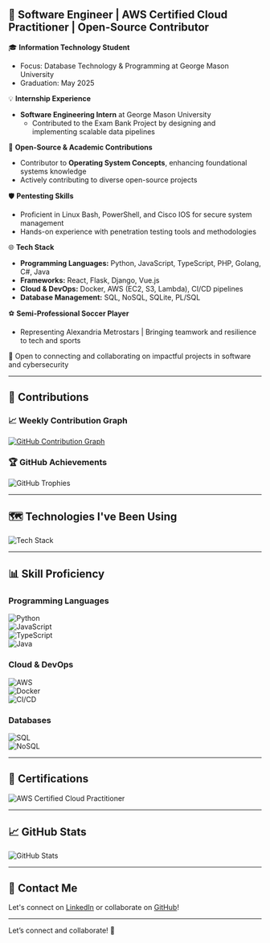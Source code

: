 ## 🚀 Software Engineer | AWS Certified Cloud Practitioner | Open-Source Contributor  

🎓 **Information Technology Student**  
- Focus: Database Technology & Programming at George Mason University  
- Graduation: May 2025  

💡 **Internship Experience**  
- **Software Engineering Intern** at George Mason University  
  - Contributed to the Exam Bank Project by designing and implementing scalable data pipelines  

🔧 **Open-Source & Academic Contributions**  
- Contributor to **Operating System Concepts**, enhancing foundational systems knowledge  
- Actively contributing to diverse open-source projects  

🛡️ **Pentesting Skills**  
- Proficient in Linux Bash, PowerShell, and Cisco IOS for secure system management  
- Hands-on experience with penetration testing tools and methodologies  

🌐 **Tech Stack**  
- **Programming Languages:** Python, JavaScript, TypeScript, PHP, Golang, C#, Java  
- **Frameworks:** React, Flask, Django, Vue.js  
- **Cloud & DevOps:** Docker, AWS (EC2, S3, Lambda), CI/CD pipelines  
- **Database Management:** SQL, NoSQL, SQLite, PL/SQL  

⚽ **Semi-Professional Soccer Player**  
- Representing Alexandria Metrostars | Bringing teamwork and resilience to tech and sports  

🔗 Open to connecting and collaborating on impactful projects in software and cybersecurity  

---

## 🚀 Contributions  

### 📈 Weekly Contribution Graph  
[![GitHub Contribution Graph](https://github-readme-activity-graph.vercel.app/graph?username=Charlesnorris509&theme=tokyo-night)](https://github.com/ashutosh00710/github-readme-activity-graph)  

### 🏆 GitHub Achievements  
![GitHub Trophies](https://github-profile-trophy.vercel.app/?username=Charlesnorris509&theme=radical&margin-w=15&margin-h=15&no-frame=true)  

---

## 🗺️ Technologies I've Been Using  

![Tech Stack](https://skillicons.dev/icons?i=python,javascript,typescript,php,go,java,react,flask,django,vuejs,docker,aws,mysql,sqlite,linux)  

---

## 📊 Skill Proficiency  

### Programming Languages  
![Python](https://img.shields.io/badge/Python-Expert-green)  
![JavaScript](https://img.shields.io/badge/JavaScript-Advanced-yellow)  
![TypeScript](https://img.shields.io/badge/TypeScript-Intermediate-orange)  
![Java](https://img.shields.io/badge/Java-Intermediate-orange)  

### Cloud & DevOps  
![AWS](https://img.shields.io/badge/AWS-Certified-blue)  
![Docker](https://img.shields.io/badge/Docker-Advanced-yellow)  
![CI/CD](https://img.shields.io/badge/CI/CD-Intermediate-orange)  

### Databases  
![SQL](https://img.shields.io/badge/SQL-Expert-green)  
![NoSQL](https://img.shields.io/badge/NoSQL-Intermediate-orange)  

---

## 🏅 Certifications  

![AWS Certified Cloud Practitioner](https://img.shields.io/badge/AWS_Certified_Cloud_Practitioner-FF9900?style=for-the-badge&logo=amazonaws&logoColor=white)  

---

## 📈 GitHub Stats  

![GitHub Stats](https://github-readme-stats.vercel.app/api?username=Charlesnorris509&show_icons=true&theme=radical)  

---

## 📨 Contact Me  

Let's connect on [LinkedIn](https://linkedin.com/in/charlesanorris) or collaborate on [GitHub](https://github.com/Charlesnorris509)!  

---

Let’s connect and collaborate! 🚀  

<!--
**Charlesnorris509/Charlesnorris509** is a ✨ _special_ ✨ repository because its `README.md` (this file) appears on your GitHub profile.

Here are some ideas to get you started:

- 🔭 I’m currently working on ...
- 🌱 I’m currently learning ...
- 👯 I’m looking to collaborate on ...
- 🤔 I’m looking for help with ...
- 💬 Ask me about ...
- 📫 How to reach me: ...
- 😄 Pronouns: ...
- ⚡ Fun fact: ...
-->
